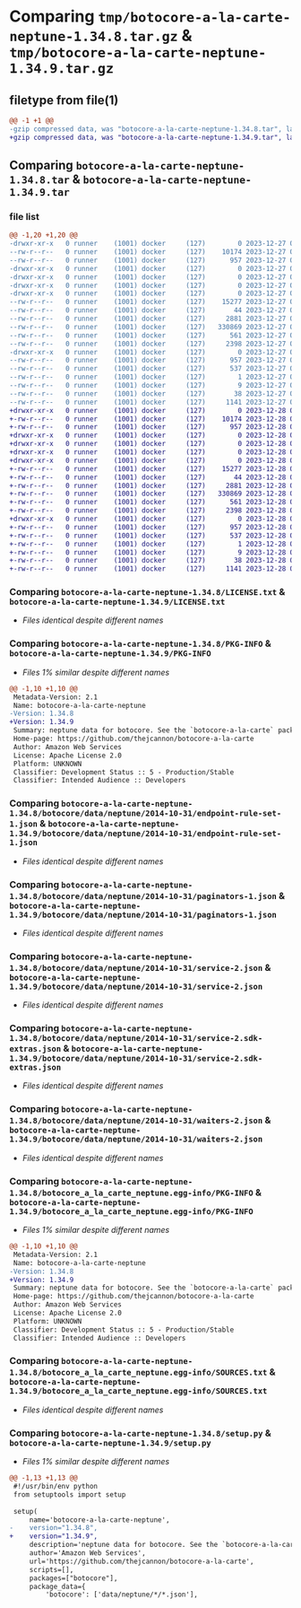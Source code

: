 # Comparing `tmp/botocore-a-la-carte-neptune-1.34.8.tar.gz` & `tmp/botocore-a-la-carte-neptune-1.34.9.tar.gz`

## filetype from file(1)

```diff
@@ -1 +1 @@
-gzip compressed data, was "botocore-a-la-carte-neptune-1.34.8.tar", last modified: Wed Dec 27 01:06:50 2023, max compression
+gzip compressed data, was "botocore-a-la-carte-neptune-1.34.9.tar", last modified: Thu Dec 28 01:06:51 2023, max compression
```

## Comparing `botocore-a-la-carte-neptune-1.34.8.tar` & `botocore-a-la-carte-neptune-1.34.9.tar`

### file list

```diff
@@ -1,20 +1,20 @@
-drwxr-xr-x   0 runner    (1001) docker     (127)        0 2023-12-27 01:06:50.099339 botocore-a-la-carte-neptune-1.34.8/
--rw-r--r--   0 runner    (1001) docker     (127)    10174 2023-12-27 01:06:49.000000 botocore-a-la-carte-neptune-1.34.8/LICENSE.txt
--rw-r--r--   0 runner    (1001) docker     (127)      957 2023-12-27 01:06:50.099339 botocore-a-la-carte-neptune-1.34.8/PKG-INFO
-drwxr-xr-x   0 runner    (1001) docker     (127)        0 2023-12-27 01:06:50.095339 botocore-a-la-carte-neptune-1.34.8/botocore/
-drwxr-xr-x   0 runner    (1001) docker     (127)        0 2023-12-27 01:06:50.095339 botocore-a-la-carte-neptune-1.34.8/botocore/data/
-drwxr-xr-x   0 runner    (1001) docker     (127)        0 2023-12-27 01:06:50.095339 botocore-a-la-carte-neptune-1.34.8/botocore/data/neptune/
-drwxr-xr-x   0 runner    (1001) docker     (127)        0 2023-12-27 01:06:50.099339 botocore-a-la-carte-neptune-1.34.8/botocore/data/neptune/2014-10-31/
--rw-r--r--   0 runner    (1001) docker     (127)    15277 2023-12-27 01:06:29.000000 botocore-a-la-carte-neptune-1.34.8/botocore/data/neptune/2014-10-31/endpoint-rule-set-1.json
--rw-r--r--   0 runner    (1001) docker     (127)       44 2023-12-27 01:06:29.000000 botocore-a-la-carte-neptune-1.34.8/botocore/data/neptune/2014-10-31/examples-1.json
--rw-r--r--   0 runner    (1001) docker     (127)     2881 2023-12-27 01:06:29.000000 botocore-a-la-carte-neptune-1.34.8/botocore/data/neptune/2014-10-31/paginators-1.json
--rw-r--r--   0 runner    (1001) docker     (127)   330869 2023-12-27 01:06:29.000000 botocore-a-la-carte-neptune-1.34.8/botocore/data/neptune/2014-10-31/service-2.json
--rw-r--r--   0 runner    (1001) docker     (127)      561 2023-12-27 01:06:29.000000 botocore-a-la-carte-neptune-1.34.8/botocore/data/neptune/2014-10-31/service-2.sdk-extras.json
--rw-r--r--   0 runner    (1001) docker     (127)     2398 2023-12-27 01:06:29.000000 botocore-a-la-carte-neptune-1.34.8/botocore/data/neptune/2014-10-31/waiters-2.json
-drwxr-xr-x   0 runner    (1001) docker     (127)        0 2023-12-27 01:06:50.099339 botocore-a-la-carte-neptune-1.34.8/botocore_a_la_carte_neptune.egg-info/
--rw-r--r--   0 runner    (1001) docker     (127)      957 2023-12-27 01:06:50.000000 botocore-a-la-carte-neptune-1.34.8/botocore_a_la_carte_neptune.egg-info/PKG-INFO
--rw-r--r--   0 runner    (1001) docker     (127)      537 2023-12-27 01:06:50.000000 botocore-a-la-carte-neptune-1.34.8/botocore_a_la_carte_neptune.egg-info/SOURCES.txt
--rw-r--r--   0 runner    (1001) docker     (127)        1 2023-12-27 01:06:50.000000 botocore-a-la-carte-neptune-1.34.8/botocore_a_la_carte_neptune.egg-info/dependency_links.txt
--rw-r--r--   0 runner    (1001) docker     (127)        9 2023-12-27 01:06:50.000000 botocore-a-la-carte-neptune-1.34.8/botocore_a_la_carte_neptune.egg-info/top_level.txt
--rw-r--r--   0 runner    (1001) docker     (127)       38 2023-12-27 01:06:50.099339 botocore-a-la-carte-neptune-1.34.8/setup.cfg
--rw-r--r--   0 runner    (1001) docker     (127)     1141 2023-12-27 01:06:49.000000 botocore-a-la-carte-neptune-1.34.8/setup.py
+drwxr-xr-x   0 runner    (1001) docker     (127)        0 2023-12-28 01:06:51.682356 botocore-a-la-carte-neptune-1.34.9/
+-rw-r--r--   0 runner    (1001) docker     (127)    10174 2023-12-28 01:06:51.000000 botocore-a-la-carte-neptune-1.34.9/LICENSE.txt
+-rw-r--r--   0 runner    (1001) docker     (127)      957 2023-12-28 01:06:51.682356 botocore-a-la-carte-neptune-1.34.9/PKG-INFO
+drwxr-xr-x   0 runner    (1001) docker     (127)        0 2023-12-28 01:06:51.678356 botocore-a-la-carte-neptune-1.34.9/botocore/
+drwxr-xr-x   0 runner    (1001) docker     (127)        0 2023-12-28 01:06:51.678356 botocore-a-la-carte-neptune-1.34.9/botocore/data/
+drwxr-xr-x   0 runner    (1001) docker     (127)        0 2023-12-28 01:06:51.678356 botocore-a-la-carte-neptune-1.34.9/botocore/data/neptune/
+drwxr-xr-x   0 runner    (1001) docker     (127)        0 2023-12-28 01:06:51.678356 botocore-a-la-carte-neptune-1.34.9/botocore/data/neptune/2014-10-31/
+-rw-r--r--   0 runner    (1001) docker     (127)    15277 2023-12-28 01:06:26.000000 botocore-a-la-carte-neptune-1.34.9/botocore/data/neptune/2014-10-31/endpoint-rule-set-1.json
+-rw-r--r--   0 runner    (1001) docker     (127)       44 2023-12-28 01:06:26.000000 botocore-a-la-carte-neptune-1.34.9/botocore/data/neptune/2014-10-31/examples-1.json
+-rw-r--r--   0 runner    (1001) docker     (127)     2881 2023-12-28 01:06:26.000000 botocore-a-la-carte-neptune-1.34.9/botocore/data/neptune/2014-10-31/paginators-1.json
+-rw-r--r--   0 runner    (1001) docker     (127)   330869 2023-12-28 01:06:26.000000 botocore-a-la-carte-neptune-1.34.9/botocore/data/neptune/2014-10-31/service-2.json
+-rw-r--r--   0 runner    (1001) docker     (127)      561 2023-12-28 01:06:26.000000 botocore-a-la-carte-neptune-1.34.9/botocore/data/neptune/2014-10-31/service-2.sdk-extras.json
+-rw-r--r--   0 runner    (1001) docker     (127)     2398 2023-12-28 01:06:26.000000 botocore-a-la-carte-neptune-1.34.9/botocore/data/neptune/2014-10-31/waiters-2.json
+drwxr-xr-x   0 runner    (1001) docker     (127)        0 2023-12-28 01:06:51.682356 botocore-a-la-carte-neptune-1.34.9/botocore_a_la_carte_neptune.egg-info/
+-rw-r--r--   0 runner    (1001) docker     (127)      957 2023-12-28 01:06:51.000000 botocore-a-la-carte-neptune-1.34.9/botocore_a_la_carte_neptune.egg-info/PKG-INFO
+-rw-r--r--   0 runner    (1001) docker     (127)      537 2023-12-28 01:06:51.000000 botocore-a-la-carte-neptune-1.34.9/botocore_a_la_carte_neptune.egg-info/SOURCES.txt
+-rw-r--r--   0 runner    (1001) docker     (127)        1 2023-12-28 01:06:51.000000 botocore-a-la-carte-neptune-1.34.9/botocore_a_la_carte_neptune.egg-info/dependency_links.txt
+-rw-r--r--   0 runner    (1001) docker     (127)        9 2023-12-28 01:06:51.000000 botocore-a-la-carte-neptune-1.34.9/botocore_a_la_carte_neptune.egg-info/top_level.txt
+-rw-r--r--   0 runner    (1001) docker     (127)       38 2023-12-28 01:06:51.682356 botocore-a-la-carte-neptune-1.34.9/setup.cfg
+-rw-r--r--   0 runner    (1001) docker     (127)     1141 2023-12-28 01:06:51.000000 botocore-a-la-carte-neptune-1.34.9/setup.py
```

### Comparing `botocore-a-la-carte-neptune-1.34.8/LICENSE.txt` & `botocore-a-la-carte-neptune-1.34.9/LICENSE.txt`

 * *Files identical despite different names*

### Comparing `botocore-a-la-carte-neptune-1.34.8/PKG-INFO` & `botocore-a-la-carte-neptune-1.34.9/PKG-INFO`

 * *Files 1% similar despite different names*

```diff
@@ -1,10 +1,10 @@
 Metadata-Version: 2.1
 Name: botocore-a-la-carte-neptune
-Version: 1.34.8
+Version: 1.34.9
 Summary: neptune data for botocore. See the `botocore-a-la-carte` package for more info.
 Home-page: https://github.com/thejcannon/botocore-a-la-carte
 Author: Amazon Web Services
 License: Apache License 2.0
 Platform: UNKNOWN
 Classifier: Development Status :: 5 - Production/Stable
 Classifier: Intended Audience :: Developers
```

### Comparing `botocore-a-la-carte-neptune-1.34.8/botocore/data/neptune/2014-10-31/endpoint-rule-set-1.json` & `botocore-a-la-carte-neptune-1.34.9/botocore/data/neptune/2014-10-31/endpoint-rule-set-1.json`

 * *Files identical despite different names*

### Comparing `botocore-a-la-carte-neptune-1.34.8/botocore/data/neptune/2014-10-31/paginators-1.json` & `botocore-a-la-carte-neptune-1.34.9/botocore/data/neptune/2014-10-31/paginators-1.json`

 * *Files identical despite different names*

### Comparing `botocore-a-la-carte-neptune-1.34.8/botocore/data/neptune/2014-10-31/service-2.json` & `botocore-a-la-carte-neptune-1.34.9/botocore/data/neptune/2014-10-31/service-2.json`

 * *Files identical despite different names*

### Comparing `botocore-a-la-carte-neptune-1.34.8/botocore/data/neptune/2014-10-31/service-2.sdk-extras.json` & `botocore-a-la-carte-neptune-1.34.9/botocore/data/neptune/2014-10-31/service-2.sdk-extras.json`

 * *Files identical despite different names*

### Comparing `botocore-a-la-carte-neptune-1.34.8/botocore/data/neptune/2014-10-31/waiters-2.json` & `botocore-a-la-carte-neptune-1.34.9/botocore/data/neptune/2014-10-31/waiters-2.json`

 * *Files identical despite different names*

### Comparing `botocore-a-la-carte-neptune-1.34.8/botocore_a_la_carte_neptune.egg-info/PKG-INFO` & `botocore-a-la-carte-neptune-1.34.9/botocore_a_la_carte_neptune.egg-info/PKG-INFO`

 * *Files 1% similar despite different names*

```diff
@@ -1,10 +1,10 @@
 Metadata-Version: 2.1
 Name: botocore-a-la-carte-neptune
-Version: 1.34.8
+Version: 1.34.9
 Summary: neptune data for botocore. See the `botocore-a-la-carte` package for more info.
 Home-page: https://github.com/thejcannon/botocore-a-la-carte
 Author: Amazon Web Services
 License: Apache License 2.0
 Platform: UNKNOWN
 Classifier: Development Status :: 5 - Production/Stable
 Classifier: Intended Audience :: Developers
```

### Comparing `botocore-a-la-carte-neptune-1.34.8/botocore_a_la_carte_neptune.egg-info/SOURCES.txt` & `botocore-a-la-carte-neptune-1.34.9/botocore_a_la_carte_neptune.egg-info/SOURCES.txt`

 * *Files identical despite different names*

### Comparing `botocore-a-la-carte-neptune-1.34.8/setup.py` & `botocore-a-la-carte-neptune-1.34.9/setup.py`

 * *Files 1% similar despite different names*

```diff
@@ -1,13 +1,13 @@
 #!/usr/bin/env python
 from setuptools import setup
 
 setup(
     name='botocore-a-la-carte-neptune',
-    version="1.34.8",
+    version="1.34.9",
     description='neptune data for botocore. See the `botocore-a-la-carte` package for more info.',
     author='Amazon Web Services',
     url='https://github.com/thejcannon/botocore-a-la-carte',
     scripts=[],
     packages=["botocore"],
     package_data={
         'botocore': ['data/neptune/*/*.json'],
```

